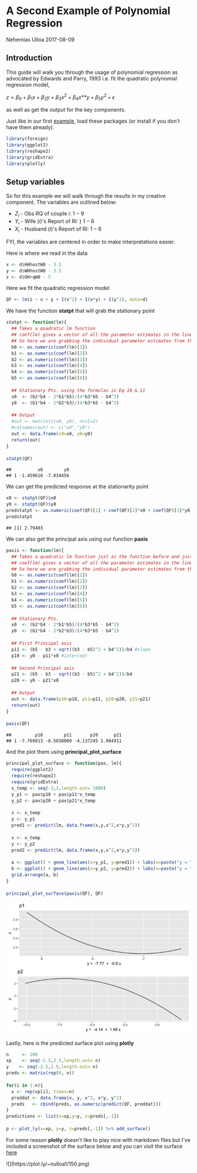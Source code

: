 A Second Example of Polynomial Regression
================
Nehemias Ulloa
2017-08-09

Introduction
------------

This guide will walk you through the usage of polynomial regression as advocated by Edwards and Parry, 1993 i.e. fit the quadratic polynomial regression model,

*z* = *β*<sub>0</sub> + *β*<sub>1</sub>*x* + *β*<sub>2</sub>*y* + *β*<sub>3</sub>*x*<sup>2</sup> + *β*<sub>4</sub>*x**y* + *β*<sub>5</sub>*y*<sup>2</sup> + *ϵ*

as well as get the output for the key components.

Just like in our first [example](Examples/Examples.md), load these packages (or install if you don't have them already).

``` r
library(foreign)
library(ggplot2)
library(reshape2)
library(gridExtra)
library(plotly)
```

Setup variables
---------------

So for this example we will walk through the results in my creative component. The variables are outlined below:

-   *Z*<sub>*i*</sub> - Obs RQ of couple *i*: 1 − 9
-   *Y*<sub>*i*</sub> - Wife (*i*)'s Report of RI: } 1 − 6
-   *X*<sub>*i*</sub> - Husband (*i*)'s Report of RI: 1 − 6

FYI, the variables are centered in order to make interpretations easier.

Here is where we read in the data

``` r
x <- d$HHhostW0 - 3.5
y <- d$WHhostW0 - 3.5
z <- d$OHrqW0 - 5
```

Here we fit the quadratic regression model

``` r
QF <- lm(z ~ x + y + I(x^2) + I(x*y) + I(y^2), data=d)
```

We have the function **statpt** that will grab the stationary point

``` r
statpt <- function(lm){
  ## Takes a quadratic lm function
  ## coef(lm) gives a vector of all the parameter estimates in the linear model
  ## So here we are grabbing the individual parameter estimates from that vector
  b0 <- as.numeric(coef(lm)[1])
  b1 <- as.numeric(coef(lm)[2])
  b2 <- as.numeric(coef(lm)[3])
  b3 <- as.numeric(coef(lm)[4])
  b4 <- as.numeric(coef(lm)[5])
  b5 <- as.numeric(coef(lm)[6])
  
  ## Stationary Pts. using the formulas in Eq 10 & 11
  x0  <- (b2*b4 - 2*b1*b5)/(4*b3*b5 - b4^2)
  y0  <- (b1*b4 - 2*b2*b3)/(4*b3*b5 - b4^2)
  
  ## Output
  #out <- matrix(c(x0, y0), ncol=2)
  #colnames(out) <- c("x0","y0")
  out <- data.frame(x0=x0, y0=y0)
  return(out)
}

statpt(QF)
```

    ##          x0        y0
    ## 1 -1.459618 -7.034456

We can get the predicted response at the stationarity point

``` r
x0 <- statpt(QF)$x0
y0 <- statpt(QF)$y0
predstatpt <- as.numeric(coef(QF)[1] + coef(QF)[2]*x0 + coef(QF)[3]*y0 + coef(QF)[4]*x0^2 + coef(QF)[5]*x0*y0 + coef(QF)[6]*y0^2)
predstatpt
```

    ## [1] 2.79403

We can also get the principal axis using our function **paxis**

``` r
paxis <- function(lm){
  ## Takes a quadratic lm function just as the function before and just as before
  ## coef(lm) gives a vector of all the parameter estimates in the linear model
  ## So here we are grabbing the individual parameter estimates from that vector
  b0 <- as.numeric(coef(lm)[1])
  b1 <- as.numeric(coef(lm)[2])
  b2 <- as.numeric(coef(lm)[3])
  b3 <- as.numeric(coef(lm)[4])
  b4 <- as.numeric(coef(lm)[5])
  b5 <- as.numeric(coef(lm)[6])
  
  ## Stationary Pts.
  x0  <- (b2*b4 - 2*b1*b5)/(4*b3*b5 - b4^2)
  y0  <- (b1*b4 - 2*b2*b3)/(4*b3*b5 - b4^2)
  
  ## First Principal axis
  p11 <- (b5 - b3 + sqrt((b3 - b5)^2 + b4^2))/b4 #slope
  p10 <- y0 - p11*x0 #intercept
  
  ## Second Principal axis
  p21 <- (b5 - b3 - sqrt((b3 - b5)^2 + b4^2))/b4
  p20 <- y0 - p21*x0
  
  ## Output
  out <- data.frame(p10=p10, p11=p11, p20=p20, p21=p21)
  return(out)
}

paxis(QF)
```

    ##         p10        p11       p20      p21
    ## 1 -7.769813 -0.5038009 -4.137245 1.984911

And the plot them using **principal\_plot\_surface**

``` r
principal_plot_surface <- function(pax, lm){
  require(ggplot2)
  require(reshape2)
  require(gridExtra)
  x_temp <- seq(-3,3,length.out= 1000)
  y_p1 <- pax$p10 + pax$p11*x_temp
  y_p2 <- pax$p20 + pax$p21*x_temp
  
  x <- x_temp
  y <- y_p1
  pred1 <- predict(lm, data.frame(x,y,x^2,x*y,y^2))

  x <- x_temp
  y <- y_p2
  pred2 <- predict(lm, data.frame(x,y,x^2,x*y,y^2))

  a <- ggplot() + geom_line(aes(x=y_p1, y=pred1)) + labs(x=paste("y = ", round(pax$p10,2), " + ", round(pax$p11,2), "x"), y="z", title="p1")
  b <- ggplot() + geom_line(aes(x=y_p2, y=pred2)) + labs(x=paste("y = ", round(pax$p20,2), " + ", round(pax$p21,2), "x"), y="z", title="p2")
  grid.arrange(a, b)
}

principal_plot_surface(paxis(QF), QF)
```

![](Example2_files/figure-markdown_github/unnamed-chunk-8-1.png)

Lastly, here is the predicted surface plot using **plotly**

``` r
n     <- 100
xp    <- seq(-2.5,2.5,length.out= n)
y    <- seq(-2.5,2.5,length.out= n)
preds <- matrix(rep(0, n))

for(i in 1:n){
  x <- rep(xp[i], times=n)
  preddat <- data.frame(x, y, x^2, x*y, y^2)
  preds   <- cbind(preds, as.numeric(predict(QF, preddat)))
}
predictions <- list(x=xp,y=y, z=preds[,-1])

p <- plot_ly(x=xp, y=y, z=preds[,-1]) %>% add_surface()
```

For some reason **plotly** doesn't like to play nice with markdown files but I've included a screenshot of the surface below and you can visit the surface [here](https://plot.ly/~nulloa1/150/)
</center>
![](https://plot.ly/~nulloa1/150.png)
</center>
